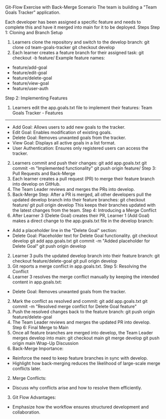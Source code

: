 Git-Flow Exercise with Back-Merge
Scenario
The team is building a "Team Goals Tracker" application. 

Each developer has been assigned a specific feature and needs to complete this and have it merged into main for it to be deployed.
Steps
Step 1: Cloning and Branch Setup
1. Learners clone the repository and switch to the develop branch:
git clone [<repository-url>](https://github.com/The-DigitalAcademy/git-exercise)
cd team-goals-tracker
git checkout develop
2. Each learner creates a feature branch for their assigned task:
git checkout -b feature/<feature-name>
Example feature names:
- feature/add-goal
- feature/edit-goal
- feature/delete-goal
- feature/view-goal
- feature/user-auth

Step 2: Implementing Features
1. Learners edit the app.goals.txt file to implement their features:
Team Goals Tracker - Features
------------------------------
- Add Goal: Allows users to add new goals to the tracker.
- Edit Goal: Enables modification of existing goals.
- Delete Goal: Removes unwanted goals from the tracker.
- View Goal: Displays all active goals in a list format.
- User Authentication: Ensures only registered users can access the tracker.
2. Learners commit and push their changes:
git add app.goals.txt
git commit -m "Implemented <feature-name> functionality"
git push origin feature/<feature-name>
Step 3: Pull Requests and Back-Merge
1. Each learner creates a pull request (PR) to merge their feature branch into develop on GitHub.
2. The Team Leader reviews and merges the PRs into develop.
3. Back-Merge Step:
   After a PR is merged, all other developers pull the updated develop branch into their feature branches:
git checkout feature/<feature-name>
git pull origin develop
This keeps their branches updated with the latest changes from the team.
Step 4: Introducing a Merge Conflict
1. After Learner 3 (Delete Goal) creates their PR, Learner 1 (Add Goal) makes a direct change to the app.goals.txt file in the develop branch:
- Add a placeholder line in the "Delete Goal" section:
- Delete Goal: Placeholder text for Delete Goal functionality.
git checkout develop
git add app.goals.txt
git commit -m "Added placeholder for Delete Goal"
git push origin develop
2. Learner 3 pulls the updated develop branch into their feature branch:
git checkout feature/delete-goal
git pull origin develop
3. Git reports a merge conflict in app.goals.txt.
Step 5: Resolving the Conflict
1. Learner 3 resolves the merge conflict manually by keeping the intended content in app.goals.txt:
- Delete Goal: Removes unwanted goals from the tracker.
2. Mark the conflict as resolved and commit:
git add app.goals.txt
git commit -m "Resolved merge conflict for Delete Goal feature"
3. Push the resolved changes back to the feature branch:
git push origin feature/delete-goal
4. The Team Leader reviews and merges the updated PR into develop.
Step 6: Final Merge to Main
1. Once all feature branches are merged into develop, the Team Leader merges develop into main:
git checkout main
git merge develop
git push origin main
Wrap-Up Discussion
1. Back-Merge Importance:
- Reinforce the need to keep feature branches in sync with develop.
- Highlight how back-merging reduces the likelihood of large-scale merge conflicts later.
2. Merge Conflicts:
- Discuss why conflicts arise and how to resolve them efficiently.
3. Git Flow Advantages:
- Emphasize how the workflow ensures structured development and collaboration.